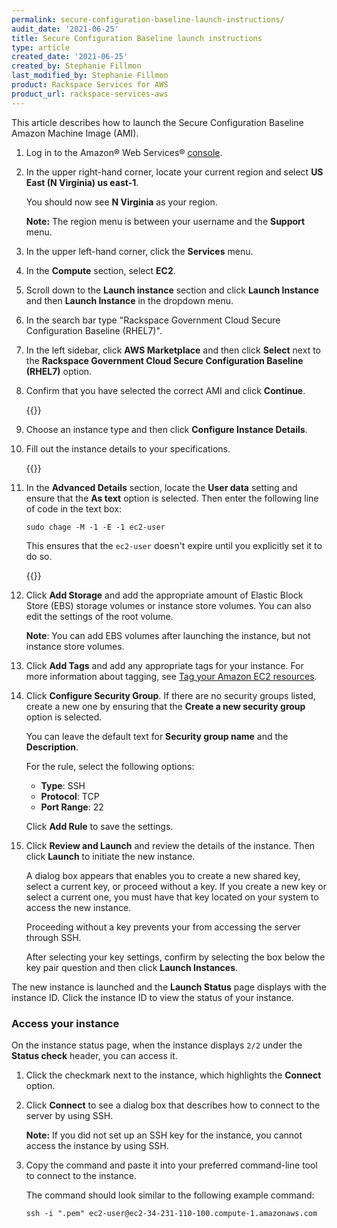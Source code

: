 ```yaml
---
permalink: secure-configuration-baseline-launch-instructions/
audit_date: '2021-06-25'
title: Secure Configuration Baseline launch instructions
type: article
created_date: '2021-06-25'
created_by: Stephanie Fillmon
last_modified_by: Stephanie Fillmon
product: Rackspace Services for AWS
product_url: rackspace-services-aws
---
```


This article describes how to launch the Secure Configuration Baseline
Amazon Machine Image (AMI).

1. Log in to the Amazon&reg; Web Services&reg;
   [console](https://aws.amazon.com/console/).

2. In the upper right-hand corner, locate your current region and select
   **US East (N Virginia) us east-1**.

   You should now see **N Virginia** as your region.

   **Note:** The region menu is between your username and the **Support** menu.

3. In the upper left-hand corner, click the **Services** menu.

4. In the **Compute** section, select **EC2**.

5. Scroll down to the **Launch instance** section and click **Launch Instance**
   and then **Launch Instance** in the dropdown menu.

6. In the search bar type "Rackspace Government Cloud Secure Configuration
   Baseline (RHEL7)".

7. In the left sidebar, click **AWS Marketplace** and then click **Select**
   next to the **Rackspace Government Cloud Secure Configuration Baseline
   (RHEL7)** option.

8. Confirm that you have selected the correct AMI and click **Continue**.

   {{<image src="rgs-ami-confirm-screen.png" alt="" title="">}}

9. Choose an instance type and then click **Configure Instance Details**.

10. Fill out the instance details to your specifications.

    {{<image src="instance-details.png" alt="" title="">}}

11. In the **Advanced Details** section, locate the **User data** setting and
    ensure that the **As text** option is selected. Then enter the following
    line of code in the text box:

        sudo chage -M -1 -E -1 ec2-user

    This ensures that the `ec2-user` doesn't expire until you explicitly set it
    to do so.

    {{<image src="advanced-details.png" alt="" title="">}}

12. Click **Add Storage** and add the appropriate amount of Elastic Block
    Store (EBS) storage volumes
    or instance store volumes. You can also edit the settings of the root
    volume.

    **Note**: You can add EBS volumes after launching the instance, but not
    instance store volumes.

13. Click **Add Tags** and add any appropriate tags for your instance. For more
    information about tagging, see
    [Tag your Amazon EC2 resources](https://docs.aws.amazon.com/console/ec2/tags).

14. Click **Configure Security Group**. If there are no security groups listed,
    create a new one by ensuring that the **Create a new security group**
    option is selected.

    You can leave the default text for **Security group name** and the
    **Description**.

    For the rule, select the following options:

      - **Type**: SSH
      - **Protocol**: TCP
      - **Port Range**: 22

    Click **Add Rule** to save the settings.

15. Click **Review and Launch** and review the details of the instance. Then
    click **Launch** to initiate the new instance.

    A dialog box appears that enables you to create a new shared key, select
    a current key, or proceed without a key. If you create a new key or select
    a current one, you must have that key located on your system to access the
    new instance.

    Proceeding without a key prevents your from accessing the server through
    SSH.

    After selecting your key settings, confirm by selecting the box below the
    key pair question and then click **Launch Instances**.

The new instance is launched and the **Launch Status** page displays with the
instance ID. Click the instance ID to view the status of your instance.

### Access your instance

On the instance status page, when the instance displays `2/2` under the
**Status check** header, you can
access it.

1. Click the checkmark next to the instance, which highlights the
   **Connect** option.

2. Click **Connect** to see a dialog box that describes how to connect to the
   server by using SSH.

   **Note:** If you did not set up an SSH key for the instance, you cannot access
   the instance by using SSH.

3. Copy the command and paste it into your preferred command-line tool
   to connect to the instance.

   The command should look similar to the following example command:

       ssh -i ".pem" ec2-user@ec2-34-231-110-100.compute-1.amazonaws.com
